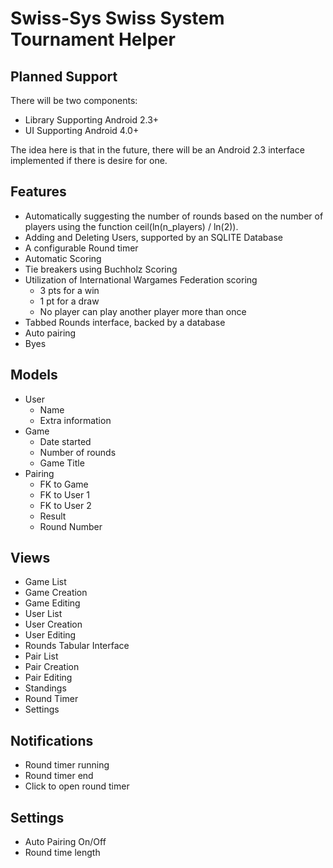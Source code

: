 # Swiss-Sys Swiss System Tournament Helper

## Planned Support

There will be two components:

 * Library Supporting Android 2.3+
 * UI Supporting Android 4.0+

The idea here is that in the future, there will be an Android 2.3 interface
implemented if there is desire for one.

## Features

 * Automatically suggesting the number of rounds based on the number of players
   using the function ceil(ln(n_players) / ln(2)).
 * Adding and Deleting Users, supported by an SQLITE Database
 * A configurable Round timer
 * Automatic Scoring
 * Tie breakers using Buchholz Scoring
 * Utilization of International Wargames Federation scoring
    * 3 pts for a win
    * 1 pt for a draw
    * No player can play another player more than once
 * Tabbed Rounds interface, backed by a database
 * Auto pairing
 * Byes

## Models

 * User
    * Name
    * Extra information
 * Game
    * Date started
    * Number of rounds
    * Game Title
 * Pairing
    * FK to Game
    * FK to User 1
    * FK to User 2
    * Result
    * Round Number

## Views

 * Game List
 * Game Creation
 * Game Editing
 * User List
 * User Creation
 * User Editing
 * Rounds Tabular Interface
 * Pair List
 * Pair Creation
 * Pair Editing
 * Standings
 * Round Timer
 * Settings

## Notifications

 * Round timer running
 * Round timer end
 * Click to open round timer

## Settings

 * Auto Pairing On/Off
 * Round time length

